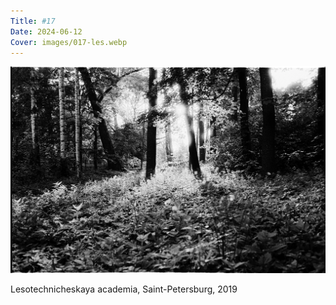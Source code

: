 ```yaml
---
Title: #17
Date: 2024-06-12
Cover: images/017-les.webp
---
```


![Lesotechniheskaya akademiya, 2019](images/017-les@2x.webp)

Lesotechnicheskaya academia, Saint-Petersburg, 2019
